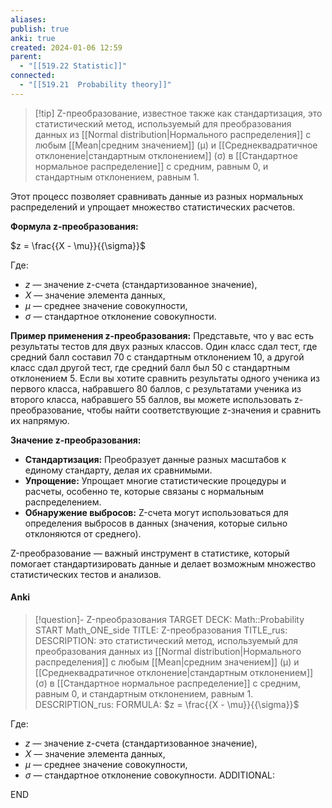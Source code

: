 ```yaml
---
aliases: 
publish: true
anki: true
created: 2024-01-06 12:59
parent:
  - "[[519.22 Statistic]]"
connected:
  - "[[519.21  Probability theory]]"
---
```


> [!tip] Z-преобразование, известное также как стандартизация, 
это статистический метод, используемый для преобразования данных из [[Normal distribution|Нормального распределения]]  с любым [[Mean|средним значением]]  (µ) и [[Среднеквадратичное отклонение|стандартным отклонением]]  (σ) в [[Стандартное нормальное распределение]] с средним, равным 0, и стандартным отклонением, равным 1. 

Этот процесс позволяет сравнивать данные из разных нормальных распределений и упрощает множество статистических расчетов.

**Формула z-преобразования:**

$z = \frac{{X - \mu}}{{\sigma}}$

Где:
- $z$ — значение z-счета (стандартизованное значение),
- $X$ — значение элемента данных,
- $\mu$ — среднее значение совокупности,
- $\sigma$ — стандартное отклонение совокупности.

**Пример применения z-преобразования:**
Представьте, что у вас есть результаты тестов для двух разных классов. Один класс сдал тест, где средний балл составил 70 с стандартным отклонением 10, а другой класс сдал другой тест, где средний балл был 50 с стандартным отклонением 5. Если вы хотите сравнить результаты одного ученика из первого класса, набравшего 80 баллов, с результатами ученика из второго класса, набравшего 55 баллов, вы можете использовать z-преобразование, чтобы найти соответствующие z-значения и сравнить их напрямую.

**Значение z-преобразования:**
- **Стандартизация:** Преобразует данные разных масштабов к единому стандарту, делая их сравнимыми.
- **Упрощение:** Упрощает многие статистические процедуры и расчеты, особенно те, которые связаны с нормальным распределением.
- **Обнаружение выбросов:** Z-счета могут использоваться для определения выбросов в данных (значения, которые сильно отклоняются от среднего).

Z-преобразование — важный инструмент в статистике, который помогает стандартизировать данные и делает возможным множество статистических тестов и анализов.

#### Anki
> [!question]- Z-преобразования
TARGET DECK: Math::Probability  
START
Math_ONE_side
TITLE: Z-преобразования
TITLE_rus: 
DESCRIPTION: это статистический метод, используемый для преобразования данных из [[Normal distribution|Нормального распределения]]  с любым [[Mean|средним значением]]  (µ) и [[Среднеквадратичное отклонение|стандартным отклонением]]  (σ) в [[Стандартное нормальное распределение]] с средним, равным 0, и стандартным отклонением, равным 1. 
DESCRIPTION_rus: 
FORMULA: $z = \frac{{X - \mu}}{{\sigma}}$

Где:
- $z$ — значение z-счета (стандартизованное значение),
- $X$ — значение элемента данных,
- $\mu$ — среднее значение совокупности,
- $\sigma$ — стандартное отклонение совокупности.
ADDITIONAL:
<!--ID: 1706040437547-->
END













